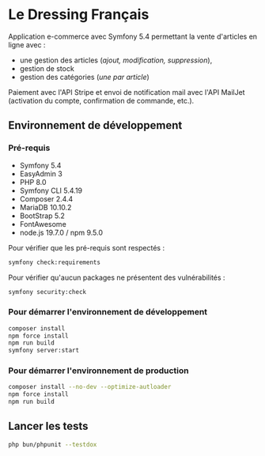 # Le Dressing Français

Application e-commerce avec Symfony 5.4 permettant la vente d'articles en ligne avec :
* une gestion des articles (*ajout, modification, suppression*),
* gestion de stock
* gestion des catégories (*une par article*)

Paiement avec l'API Stripe et envoi de notification mail avec l'API MailJet (activation du compte, confirmation de commande, etc.).

## Environnement de développement

### Pré-requis

* Symfony 5.4
* EasyAdmin 3
* PHP 8.0
* Symfony CLI 5.4.19
* Composer 2.4.4
* MariaDB 10.10.2
* BootStrap 5.2
* FontAwesome
* node.js 19.7.0 / npm 9.5.0

Pour vérifier que les pré-requis sont respectés :
```bash
symfony check:requirements
```

Pour vérifier qu'aucun packages ne présentent des vulnérabilités :
```bash
symfony security:check
```

### Pour démarrer l'environnement de développement

```bash
composer install
npm force install
npm run build
symfony server:start
```

### Pour démarrer l'environnement de production

```bash
composer install --no-dev --optimize-autloader
npm force install
npm run build
```

## Lancer les tests

```bash
php bun/phpunit --testdox
```